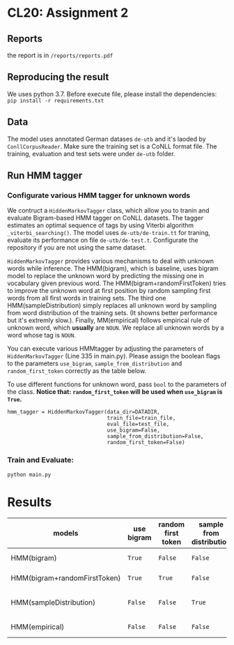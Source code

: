# CL20: Assignment 2


## Reports

the report is in `/reports/reports.pdf`

## Reproducing the result

We uses python 3.7. Before execute file, please install the dependencies:
`pip install -r requirements.txt`

## Data

The model uses annotated German datases `de-utb` and it's laoded by `ConllCorpusReader`. Make sure the training set is a CoNLL format file. The training, evaluation and test sets were under `de-utb` folder.

## Run HMM tagger

### Configurate various HMM tagger for unknown words 

We contruct a `HiddenMarkovTagger` class, which allow you to tranin and evaluate Bigram-based HMM tagger on CoNLL datasets.
The tagger estimates an optimal sequence of tags by using Viterbi algorithm `_viterbi_searching()`.  The model uses 
`de-utb/de-train.tt` for traning, evaluate its performance on file `de-utb/de-test.t`. Configurate the repository if you are
not using the same dataset.
  
`HiddenMarkovTagger` provides various mechanisms to deal with unknown words while inference. The HMM(bigram), which is baseline, uses bigram model
to replace the unknown word by predicting the missing one in vocabulary given previous word. The HMM(bigram+randomFirstToken) tries to improve the unknown 
word at first position by random sampling first words from all first words in training sets. The third one HMM(sampleDistribution) simply replaces all 
unknown word by sampling from word distribution of the training sets. (It showns better performance but it's extremly slow.). Finally, MM(empirical) follows empirical rule
of unknown word, which **usually** are `NOUN`. We replace all unknown words by a word whose tag is `NOUN`.

You can execute various HMMtagger by adjusting the parameters of `HiddenMarkovTagger` (Line 335 in main.py). Please assign the boolean flags to the parameters
`use_bigram`, `sample_from_distribution` and `random_first_token` correctly as the table below.

To use different functions for unknown word, pass `bool` to the parameters of the class. **Notice that: `random_first_token` will be used when `use_bigram` is `True`.**
```
hmm_tagger = HiddenMarkovTagger(data_dir=DATADIR,
                                train_file=train_file,
                                eval_file=test_file,
                                use_bigram=False,
                                sample_from_distribution=False, 
                                random_first_token=False)
```

### Train and Evaluate:

`python main.py`

# Results

| models | use bigram | random first token | sample from distribution | speed (sec.) | accuracy |
| ------ | ---------- | ------------------ | ------------------------ | ------------ | -------- |
| HMM(bigram) | `True` | `False` | `False` | slow (8.7685) | 0.8411 |
| HMM(bigram+randomFirstToken) | `True` | `True` | `False` | slow (9.3351) | 0.8513 |
| HMM(sampleDistribution) | `False` | `False` | `True` | extremly slow (18.4848) | 0.8707 |
| HMM(empirical) | `False` | `False` | `False` | **fast (6.8549)** | **0.8714** |
